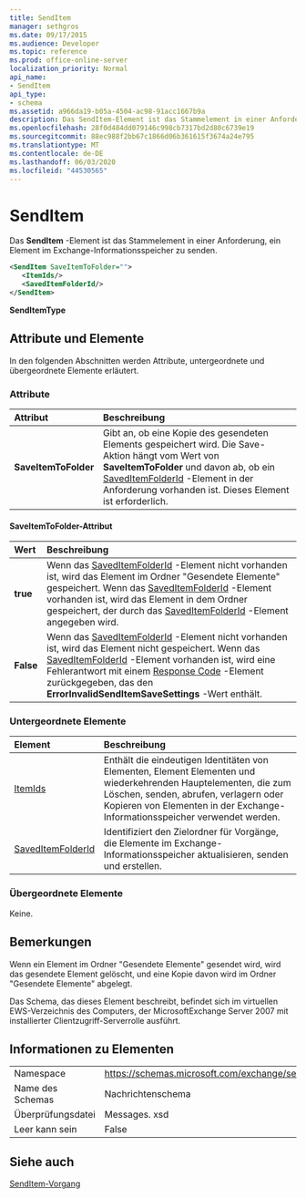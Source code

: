 ```yaml
---
title: SendItem
manager: sethgros
ms.date: 09/17/2015
ms.audience: Developer
ms.topic: reference
ms.prod: office-online-server
localization_priority: Normal
api_name:
- SendItem
api_type:
- schema
ms.assetid: a966da19-b05a-4504-ac98-91acc1667b9a
description: Das SendItem-Element ist das Stammelement in einer Anforderung, ein Element im Exchange-Informationsspeicher zu senden.
ms.openlocfilehash: 28f0d484dd079146c998cb7317bd2d80c6739e19
ms.sourcegitcommit: 88ec988f2bb67c1866d06b361615f3674a24e795
ms.translationtype: MT
ms.contentlocale: de-DE
ms.lasthandoff: 06/03/2020
ms.locfileid: "44530565"
---
```

# <a name="senditem"></a>SendItem

Das **SendItem** -Element ist das Stammelement in einer Anforderung, ein Element im Exchange-Informationsspeicher zu senden. 
  
```xml
<SendItem SaveItemToFolder="">
   <ItemIds/>
   <SavedItemFolderId/>
</SendItem>
```

 **SendItemType**
## <a name="attributes-and-elements"></a>Attribute und Elemente

In den folgenden Abschnitten werden Attribute, untergeordnete und übergeordnete Elemente erläutert.
  
### <a name="attributes"></a>Attribute

|**Attribut**|**Beschreibung**|
|:-----|:-----|
|**SaveItemToFolder** <br/> |Gibt an, ob eine Kopie des gesendeten Elements gespeichert wird. Die Save-Aktion hängt vom Wert von **SaveItemToFolder** und davon ab, ob ein [SavedItemFolderId](saveditemfolderid.md) -Element in der Anforderung vorhanden ist. Dieses Element ist erforderlich.  <br/> |
   
#### <a name="saveitemtofolder-attribute"></a>SaveItemToFolder-Attribut

|**Wert**|**Beschreibung**|
|:-----|:-----|
|**true** <br/> |Wenn das [SavedItemFolderId](saveditemfolderid.md) -Element nicht vorhanden ist, wird das Element im Ordner "Gesendete Elemente" gespeichert. Wenn das [SavedItemFolderId](saveditemfolderid.md) -Element vorhanden ist, wird das Element in dem Ordner gespeichert, der durch das [SavedItemFolderId](saveditemfolderid.md) -Element angegeben wird.  <br/> |
|**False** <br/> |Wenn das [SavedItemFolderId](saveditemfolderid.md) -Element nicht vorhanden ist, wird das Element nicht gespeichert. Wenn das [SavedItemFolderId](saveditemfolderid.md) -Element vorhanden ist, wird eine Fehlerantwort mit einem [Response Code](responsecode.md) -Element zurückgegeben, das den **ErrorInvalidSendItemSaveSettings** -Wert enthält.  <br/> |
   
### <a name="child-elements"></a>Untergeordnete Elemente

|**Element**|**Beschreibung**|
|:-----|:-----|
|[ItemIds](itemids.md) <br/> |Enthält die eindeutigen Identitäten von Elementen, Element Elementen und wiederkehrenden Hauptelementen, die zum Löschen, senden, abrufen, verlagern oder Kopieren von Elementen in der Exchange-Informationsspeicher verwendet werden.  <br/> |
|[SavedItemFolderId](saveditemfolderid.md) <br/> |Identifiziert den Zielordner für Vorgänge, die Elemente im Exchange-Informationsspeicher aktualisieren, senden und erstellen.  <br/> |
   
### <a name="parent-elements"></a>Übergeordnete Elemente

Keine.
  
## <a name="remarks"></a>Bemerkungen

Wenn ein Element im Ordner "Gesendete Elemente" gesendet wird, wird das gesendete Element gelöscht, und eine Kopie davon wird im Ordner "Gesendete Elemente" abgelegt.
  
Das Schema, das dieses Element beschreibt, befindet sich im virtuellen EWS-Verzeichnis des Computers, der MicrosoftExchange Server 2007 mit installierter Clientzugriff-Serverrolle ausführt.
  
## <a name="element-information"></a>Informationen zu Elementen

|||
|:-----|:-----|
|Namespace  <br/> |https://schemas.microsoft.com/exchange/services/2006/messages  <br/> |
|Name des Schemas  <br/> |Nachrichtenschema  <br/> |
|Überprüfungsdatei  <br/> |Messages. xsd  <br/> |
|Leer kann sein  <br/> |False  <br/> |
   
## <a name="see-also"></a>Siehe auch



[SendItem-Vorgang](senditem-operation.md)

